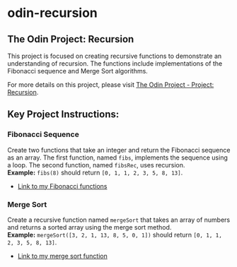 # odin-recursion
## The Odin Project: Recursion

This project is focused on creating recursive functions to demonstrate an understanding of recursion. The functions include implementations of the Fibonacci sequence and Merge Sort algorithms.

For more details on this project, please visit [The Odin Project - Project: Recursion](https://www.theodinproject.com/lessons/javascript-recursion).

## Key Project Instructions:

### Fibonacci Sequence
Create two functions that take an integer and return the Fibonacci sequence as an array. The first function, named `fibs`, implements the sequence using a loop. The second function, named `fibsRec`, uses recursion.
<br>**Example:** `fibs(8)` should return `[0, 1, 1, 2, 3, 5, 8, 13]`.
- [Link to my Fibonacci functions](./fibonacci.js)

### Merge Sort
Create a recursive function named `mergeSort` that takes an array of numbers and returns a sorted array using the merge sort method.
<br>**Example:** `mergeSort([3, 2, 1, 13, 8, 5, 0, 1])` should return `[0, 1, 1, 2, 3, 5, 8, 13]`.
- [Link to my merge sort function](./mergeSort.js)

